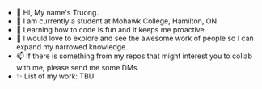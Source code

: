 - 👋 Hi, My name's Truong.
- 👀 I am currently a student at Mohawk College, Hamilton, ON.
- 🌱 Learning how to code is fun and it keeps me proactive.
- 💞️ I would love to explore and see the awesome work of people so I can expand my narrowed knowledge.
- 📫 If there is something from my repos that might interest you to collab with me, please send me some DMs.
- ✨ List of my work: TBU

<!---
trmng/trmng is a ✨ special ✨ repository because its `README.md` (this file) appears on your GitHub profile.
You can click the Preview link to take a look at your changes.
--->
